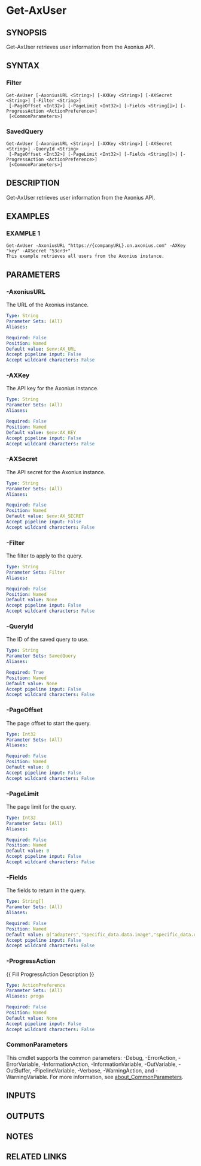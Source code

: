 # Get-AxUser

## SYNOPSIS
Get-AxUser retrieves user information from the Axonius API.

## SYNTAX

### Filter
```
Get-AxUser [-AxoniusURL <String>] [-AXKey <String>] [-AXSecret <String>] [-Filter <String>]
 [-PageOffset <Int32>] [-PageLimit <Int32>] [-Fields <String[]>] [-ProgressAction <ActionPreference>]
 [<CommonParameters>]
```

### SavedQuery
```
Get-AxUser [-AxoniusURL <String>] [-AXKey <String>] [-AXSecret <String>] -QueryId <String>
 [-PageOffset <Int32>] [-PageLimit <Int32>] [-Fields <String[]>] [-ProgressAction <ActionPreference>]
 [<CommonParameters>]
```

## DESCRIPTION
Get-AxUser retrieves user information from the Axonius API.

## EXAMPLES

### EXAMPLE 1
```
Get-AxUser -AxoniusURL "https://{companyURL}.on.axonius.com" -AXKey "key" -AXSecret "53cr3+"
This example retrieves all users from the Axonius instance.
```

## PARAMETERS

### -AxoniusURL
The URL of the Axonius instance.

```yaml
Type: String
Parameter Sets: (All)
Aliases:

Required: False
Position: Named
Default value: $env:AX_URL
Accept pipeline input: False
Accept wildcard characters: False
```

### -AXKey
The API key for the Axonius instance.

```yaml
Type: String
Parameter Sets: (All)
Aliases:

Required: False
Position: Named
Default value: $env:AX_KEY
Accept pipeline input: False
Accept wildcard characters: False
```

### -AXSecret
The API secret for the Axonius instance.

```yaml
Type: String
Parameter Sets: (All)
Aliases:

Required: False
Position: Named
Default value: $env:AX_SECRET
Accept pipeline input: False
Accept wildcard characters: False
```

### -Filter
The filter to apply to the query.

```yaml
Type: String
Parameter Sets: Filter
Aliases:

Required: False
Position: Named
Default value: None
Accept pipeline input: False
Accept wildcard characters: False
```

### -QueryId
The ID of the saved query to use.

```yaml
Type: String
Parameter Sets: SavedQuery
Aliases:

Required: True
Position: Named
Default value: None
Accept pipeline input: False
Accept wildcard characters: False
```

### -PageOffset
The page offset to start the query.

```yaml
Type: Int32
Parameter Sets: (All)
Aliases:

Required: False
Position: Named
Default value: 0
Accept pipeline input: False
Accept wildcard characters: False
```

### -PageLimit
The page limit for the query.

```yaml
Type: Int32
Parameter Sets: (All)
Aliases:

Required: False
Position: Named
Default value: 0
Accept pipeline input: False
Accept wildcard characters: False
```

### -Fields
The fields to return in the query.

```yaml
Type: String[]
Parameter Sets: (All)
Aliases:

Required: False
Position: Named
Default value: @("adapters","specific_data.data.image","specific_data.data.username","specific_data.data.domain","specific_data.data.is_admin","specific_data.data.last_seen","labels")
Accept pipeline input: False
Accept wildcard characters: False
```

### -ProgressAction
{{ Fill ProgressAction Description }}

```yaml
Type: ActionPreference
Parameter Sets: (All)
Aliases: proga

Required: False
Position: Named
Default value: None
Accept pipeline input: False
Accept wildcard characters: False
```

### CommonParameters
This cmdlet supports the common parameters: -Debug, -ErrorAction, -ErrorVariable, -InformationAction, -InformationVariable, -OutVariable, -OutBuffer, -PipelineVariable, -Verbose, -WarningAction, and -WarningVariable. For more information, see [about_CommonParameters](http://go.microsoft.com/fwlink/?LinkID=113216).

## INPUTS

## OUTPUTS

## NOTES

## RELATED LINKS
